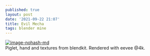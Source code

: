 ```yaml
---
published: true
layout: post
date: '2021-09-22 21:07'
title: Evil Mecha
tags: blender mine 
---
```

[![image-nohash-md](https://images.weserv.nl/?url=https://i.imgur.com/kG3QjiZ.jpg)](https://images.weserv.nl/?url=https://i.imgur.com/rc0jsJk.png)  
Piglet, hand and textures from blendkit. Rendered with eevee @4k.
